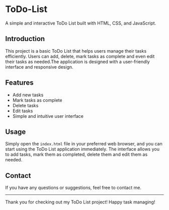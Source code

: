 # ToDo-List

A simple and interactive ToDo List built with HTML, CSS, and JavaScript.

## Introduction

This project is a basic ToDo List that helps users manage their tasks efficiently. Users can add, delete, mark tasks as complete and even edit their tasks as needed.The application is designed with a user-friendly interface and responsive design.

## Features

- Add new tasks
- Mark tasks as complete
- Delete tasks
- Edit tasks
- Simple and intuitive user interface

## Usage

Simply open the `index.html` file in your preferred web browser, and you can start using the ToDo List application immediately. The interface allows you to add tasks, mark them as completed, delete them and edit them as needed. 

## Contact

If you have any questions or suggestions, feel free to contact me.

---

Thank you for checking out my ToDo List project! Happy task managing!
